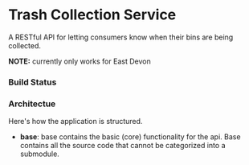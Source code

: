 # Trash Collection Service

A RESTful API for letting consumers know when their bins are being collected.

**NOTE:** currently only works for East Devon

### Build Status



### Architectue

Here's how the application is structured.

* **base**: base contains the basic (core) functionality for the api. Base contains all the source code that cannot be categorized into a submodule.
